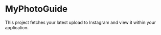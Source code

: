 # MyPhotoGuide
This project fetches your latest upload to Instagram and view it within your application.
